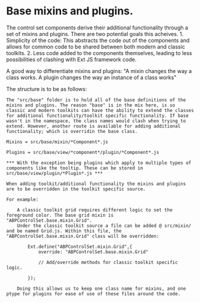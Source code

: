 # Base mixins and plugins.

The control set components derive their additional functionality through a set of mixins and plugins.
There are two potential goals this acheives.
    1. Simplicity of the code: This abstracts the code out of the components and allows for common code to be shared between both modern and classic toolkits.
    2. Less code added to the components themselves, leading to less possibilities of clashing with Ext JS framework code.

A good way to differentiate mixins and plugins:
    "A mixin changes the way a class works. A plugin changes the way an instance of a class works"

The structure is to be as follows:

    The "src/base" folder is to hold all of the base definitions of the mixins and plugins. The reason "base" is in the mix here, is so classic and modern toolkits can have the ability to extend the classes for additional functionality/toolkit specific functionality. If base wasn't in the namespace, the class names would clash when trying to extend. However, another route is available for adding additional functionality; which is overridin the base class.

    Mixins = src/base/mixin/*Component*.js

    Plugins = src/base/view/*component*/plugin/*Component*.js

    *** With the exception being plugins which apply to multiple types of components like the tooltip. These can be stored in src/base/view/plugin/*Plugin*.js ***

    When adding toolkit/additional functionality the mixins and plugins are to be overridden in the toolkit specific source.

    For example:

        A classic toolkit grid requires different logic to set the foreground color. The base grid mixin is "ABPControlSet.base.mixin.Grid".
        Under the classic toolkit source a file can be added @ src/mixin/ and be named Grid.js. Within this file, the "ABPControlSet.base.mixin.Grid" class will be overridden:

            Ext.define("ABPControlSet.mixin.Grid",{
                override: "ABPControlSet.base.mixin.Grid"

                // Add/override methods for classic toolkit specific logic.

            });

        Doing this allows us to keep one class name for mixins, and one ptype for plugins for ease of use of these files around the code.